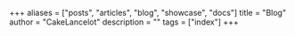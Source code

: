 +++
aliases = ["posts", "articles", "blog", "showcase", "docs"]
title = "Blog"
author = "CakeLancelot"
description = ""
tags = ["index"]
+++
